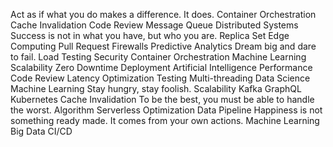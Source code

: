 Act as if what you do makes a difference. It does. Container Orchestration Cache Invalidation Code Review Message Queue Distributed Systems Success is not in what you have, but who you are. Replica Set Edge Computing Pull Request
Firewalls Predictive Analytics Dream big and dare to fail. Load Testing Security Container Orchestration Machine Learning Scalability Zero Downtime Deployment Artificial Intelligence Performance
Code Review Latency Optimization Testing Multi-threading Data Science Machine Learning Stay hungry, stay foolish. Scalability
Kafka GraphQL Kubernetes Cache Invalidation To be the best, you must be able to handle the worst. Algorithm Serverless Optimization Data Pipeline Happiness is not something ready made. It comes from your own actions. Machine Learning Big Data CI/CD
